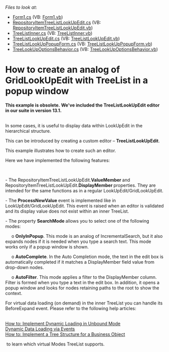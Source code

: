 <!-- default file list -->
*Files to look at*:

* [Form1.cs](./CS/Form1.cs) (VB: [Form1.vb](./VB/Form1.vb))
* [RepositoryItemTreeListLookUpEdit.cs](./CS/RepositoryItemTreeListLookUpEdit.cs) (VB: [RepositoryItemTreeListLookUpEdit.vb](./VB/RepositoryItemTreeListLookUpEdit.vb))
* [TreeListInner.cs](./CS/TreeListInner.cs) (VB: [TreeListInner.vb](./VB/TreeListInner.vb))
* [TreeListLookUpEdit.cs](./CS/TreeListLookUpEdit.cs) (VB: [TreeListLookUpEdit.vb](./VB/TreeListLookUpEdit.vb))
* [TreeListLookUpPopupForm.cs](./CS/TreeListLookUpPopupForm.cs) (VB: [TreeListLookUpPopupForm.vb](./VB/TreeListLookUpPopupForm.vb))
* [TreeLookUpOptionsBehavior.cs](./CS/TreeLookUpOptionsBehavior.cs) (VB: [TreeLookUpOptionsBehavior.vb](./VB/TreeLookUpOptionsBehavior.vb))
<!-- default file list end -->
# How to create an analog of GridLookUpEdit with TreeList in a popup window


<p><strong>This example is obsolete.</strong> <strong>We've included the TreeListLookUpEdit editor in our suite in version 13.1.</strong></p>
<p><br />In some cases, it is useful to display data within LookUpEdit in the hierarchical structure.</p>
<p>This can be introduced by creating a custom editor – <strong>TreeListLookUpEdit</strong>.</p>
<p>This example illustrates how to create such an editor.</p>
<p>Here we have implemented the following features:</p>
<br />
<p>- The RepositoryItemTreeListLookUpEdit.<strong>ValueMember </strong>and RepositoryItemTreeListLookUpEdit.<strong>DisplayMember </strong>properties. They are intended for the same functions as in a regular LookUpEdit/GridLookUpEdit.</p>
<p>- The <strong>ProcessNewValue </strong>event is implemented like in LookUpEdit/GridLookUpEdit. This event is raised when an editor is validated and its display value does not exist within an inner TreeList.</p>
<p>- The property <strong>SearchMode </strong>allows you to select one of the following modes:</p>
<p>     o <strong>OnlyInPopup</strong>. This mode is an analog of IncrementalSearch, but it also expands nodes if it is needed when you type a search text. This mode works only if a popup window is shown.</p>
<p>     o <strong>AutoComplete</strong>. In the Auto Completion mode, the text in the edit box is automatically completed if it matches a DisplayMember field value from drop-down nodes.</p>
<p>     o <strong>AutoFilter</strong>. This mode applies a filter to the DisplayMember column. Filter is formed when you type a text in the edit box. In addition, it opens a popup window and looks for nodes retaining paths to the root to show the context.</p>
<p>For virtual data loading (on demand) in the inner TreeList you can handle its BeforeExpand event. Please refer to the following help articles:</p>
<p><br /> <a href="http://documentation.devexpress.com/#WindowsForms/CustomDocument325"><u>How to: Implement Dynamic Loading in Unbound Mode</u></a><br /> <a href="http://documentation.devexpress.com/#WindowsForms/CustomDocument5560"><u>Dynamic Data Loading via Events</u></a><br /> <a href="http://documentation.devexpress.com/#WindowsForms/CustomDocument5561"><u>How to: Implement a Tree Structure for a Business Object</u></a></p>
<p> to learn which virtual Modes TreeList supports.</p>

<br/>


